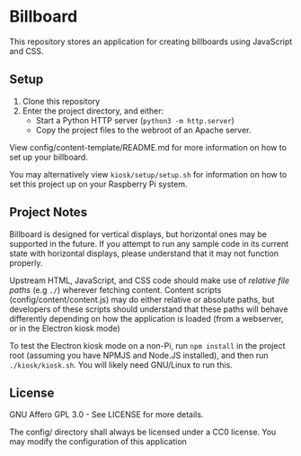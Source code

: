 # Billboard

This repository stores an application for creating billboards using JavaScript and CSS.

## Setup

1. Clone this repository
2. Enter the project directory, and either:
    - Start a Python HTTP server (`python3 -m http.server`)
    - Copy the project files to the webroot of an Apache server.

View config/content-template/README.md for more information on how to set up your billboard.

You may alternatively view `kiosk/setup/setup.sh` for information on how to set this project up on your Raspberry Pi system.

## Project Notes

Billboard is designed for vertical displays, but horizontal ones may be supported in the future. If you attempt to run any sample code in its current state with horizontal displays, please understand that it may not function properly.

Upstream HTML, JavaScript, and CSS code should make use of *relative file paths* (e.g `./`) wherever fetching content. Content scripts (config/content/content.js) may do either relative or absolute paths, but developers of these scripts should understand that these paths will behave differently depending on how the application is loaded (from a webserver, or in the Electron kiosk mode)

To test the Electron kiosk mode on a non-Pi, run `npm install` in the project root (assuming you have NPMJS and Node.JS installed), and then run `./kiosk/kiosk.sh`. You will likely need GNU/Linux to run this.

## License

GNU Affero GPL 3.0 - See LICENSE for more details.

The config/ directory shall always be licensed under a CC0 license. You may modify the configuration of this application